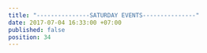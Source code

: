 ```yaml
---
title: "---------------SATURDAY EVENTS---------------"
date: 2017-07-04 16:33:00 +07:00
published: false
position: 34
---
```


